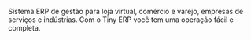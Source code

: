 Sistema ERP de gestão para loja virtual, comércio e varejo, empresas de serviços e indústrias. Com o Tiny ERP você tem uma operação fácil e completa.